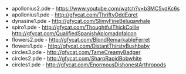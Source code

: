 * apollonius2.pde - https://www.youtube.com/watch?v=b3MC5vdKc6s
* apollonius1.pde - http://gfycat.com/ThriftyOddEgret
* dynasine1.pde - http://gfycat.com/SlimyFineBelugawhale
* spiro1.pde - http://gfycat.com/ThoughtfulThickCollie http://gfycat.com/QualifiedSpanishAplomadofalcon
* flowers2.pde - http://gfycat.com/BlondRemarkableFerret
* flowers1.pde - http://gfycat.com/DistantThirstyBushbaby
* circles3.pde - http://gfycat.com/TameCreamyBadger
* circles2.pde - http://gfycat.com/SharpRapidBobwhite
* circles1.pde - http://gfycat.com/EnormousDishonestArthropods
